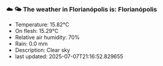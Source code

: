 ### ☁️ 🌤️  The weather in Florianópolis is: Florianópolis

- Temperature: 15.82°C
- On flesh: 15.29°C
- Relative air humidity: 70%
- Rain: 0.0 mm
- Description: Clear sky
- last updated: 2025-07-07T21:16:52.829655

